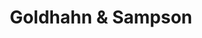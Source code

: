 ---
title: "Goldhahn & Sampson"
url: /berlin/goldhahn-und-sampson-wilmersdorfer-strasse/
shop: Feinkost
---